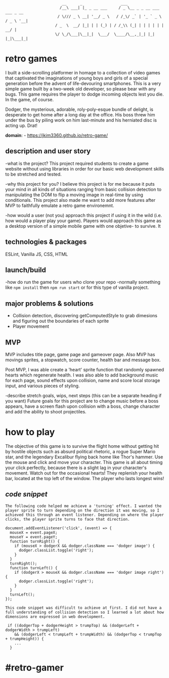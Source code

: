   ```
                           __      _                 ___                          
                          /__\ ___| |_ _ __ ___     / _ \__ _ _ __ ___   ___ _ __ 
                         / \/// _ \ __| '__/ _ \   / /_\/ _` | '_ ` _ \ / _ \ '__|
                        / _  \  __/ |_| | | (_) | / /_\\ (_| | | | | | |  __/ |   
                        \/ \_/\___|\__|_|  \___/  \____/\__,_|_| |_| |_|\___|_|  

```

# retro games
I built a side-scrolling platformer in homage to a collection of video games that captivated the imaginations of young boys and girls of a special generation before the advent of life-devouring smartphones. This is a very simple game built by a two-week old developer, so please bear with any bugs. This game requires the player to dodge incoming objects lest you die. In the game, of course. 

Dodger, the mysterious, adorable, roly-poly-esque bundle of delight, is desperate to get home after a long day at the office. His boss threw him under the bus by piling work on him last-minute and his herniated disc is acting up. Drat!

**domain**: - https://jkim3360.github.io/retro-game/

## description and user story
-what is the project?
This project required students to create a game website without using libraries in order for our basic web development skills to be stretched and tested.

-why this project for you?
I believe this project is for me because it puts your mind in all kinds of situations ranging from basic collision detection to manipulating the DOM to flip a moving image in real-time by using conditionals. This project also made me want to add more features after MVP to faithfully emulate a retro game environemnt.

-how would a user (not you) approach this project if using it in the wild (i.e. how would a player play your game).
Players would approach this game as a desktop version of a simple mobile game with one objetive- to survive. It 

## technologies & packages
ESLint, Vanilla JS, CSS, HTML

## launch/build
-how do run the game for users who clone your repo
-normally something like `npm install` then `npm run start` or for this type of vanilla project.

## major problems & solutions
- Collision detection, discovering getComputedStyle to grab dimesions and figuring out the boundaries of each sprite
- Player movement

## MVP
MVP includes title page, game page and gameover page. Also MVP has movings sprites, a stopwatch, score counter, health bar and message box.

Post MVP, I was able create a 'heart' sprite function that randomly spawned hearts which regenerate health. I was also able to add background music for each page, sound effects upon collision, name and score local storage input, and various pieces of styling.

-describe stretch goals, wips, next steps (this can be a separate heading if you want)
Future goals for this project are to change music before a boss appears, have a screen flash upon collision with a boss, change character and add the ability to shoot projectiles.

# how to play

The objective of this game is to survive the flight home without getting hit by hostile objects such as absurd political rhetoric, a rogue Super Mario star, and the legendary Excalibur flying back home like Thor's hammer. Use the mouse and click and move your character. This game is all about timing your click perfectly, because there is a slight lag in your character's movement. Watch out for the occasional hearts! They replenish your health bar, located at the top left of the window. The player who lasts longest wins!

## _code snippet_

``` 
The following code helped me achieve a 'turning' effect. I wanted the player sprite to turn depending on the direction it was moving, so I achieved this through an event listener. Depending on where the player clicks, the player sprite turns to face that direction.

document.addEventListener('click', (event) => {
  mouseX = event.pageX;
  mouseY = event.pageY;
  function turnRight() {
    if (mouseX > dodgerX && dodger.className === 'dodger image') {
      dodger.classList.toggle('right');
    }
  }
  turnRight();
  function turnLeft() {
    if (dodgerX > mouseX && dodger.className === 'dodger image right') {
      dodger.classList.toggle('right');
    }
  }
  turnLeft();
}); 

This code snippet was difficult to achieve at first. I did not have a full understanding of collision detection so I learned a lot about how dimensions are expressed in web development. 

 if ((dodgerTop + dodgerHeight > trumpTop) && (dodgerLeft + dodgerWidth > trumpLeft)
    && (dodgerLeft < trumpLeft + trumpWidth) && (dodgerTop < trumpTop + trumpHeight)) {
    ...
  } 
  ```



# #retro-gamer
